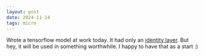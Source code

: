 ```yaml
---
layout: post
date: 2024-11-14
tags: micro
---
```


Wrote a tensorflow model at work today. It had only an [identity layer](https://www.tensorflow.org/api_docs/python/tf/identity). But hey, it will be used in something worthwhile. I happy to have that as a start :)